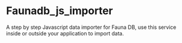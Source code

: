 # Faunadb_js_importer
A step by step Javascript data importer for Fauna DB, use this service inside or outside your application to import data.
